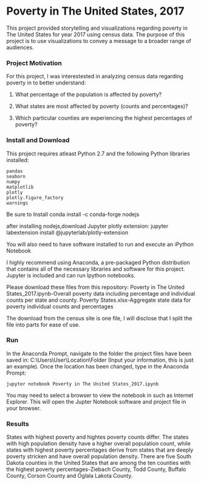 # Poverty in The United States, 2017

This project provided storytelling and visualizations regarding poverty in The United States for year 2017 using census data. The purpose of this project is to use visualizations to convey a message to a broader range of audiences. 

### Project Motivation
For this project, I was interestested in analyzing census data regarding poverty in to better understand:

1. What percentage of the population is affected by poverty?

2. What states are most affected by poverty (counts and percentages)?

3. Which particular counties are experiencing the highest percentages of poverty?

### Install and Download

This project requires atleast Python 2.7 and the following Python libraries installed:

    pandas
    seaborn
	numpy
	matplotlib
	plotly
	plotly.figure_factory
	warnings
	
 Be sure to Install conda install -c conda-forge nodejs  
 
after installing nodejs,download Jupyter plotly extension: jupyter labextension install @jupyterlab/plotly-extension
   
  You will also need to have software installed to run and execute an iPython Notebook

I highly recommend using Anaconda, a pre-packaged Python distribution that contains all of the necessary libraries and software for this project. Jupyter is included and can run Ipython notebooks. 

 Please download these files from this repository: 
 Poverty in The United States_2017.ipynb-Overall poverty data including percentage and individual counts per state and county.
 Poverty States.xlsx-Aggregate state data for poverty individual counts and percentages
 
 The download from the census site is one file, I will disclose that I split the file into parts for ease of use. 

### Run

In the Anaconda Prompt, navigate to the folder the project files have been saved in: C:\Users\User\Location\Folder (Input your information, this is just an example). Once the location has been changed, type in the Anaconda Prompt:

    jupyter notebook Poverty in The United States_2017.ipynb

You may need to select a browser to view the notebook in such as Internet Explorer. This will open the Jupter Notebook software and project file in your browser.

### Results

States with highest poverty and hightes poverty counts differ. The states with high population density have a higher overall population count, while states with highest poverty percentages derive from states that are deeply poverty stricken and have overall population density. There are five South Dakota counties in the United States that are among the ten counties with the highest poverty percentages-Ziebach County, Todd County, Buffalo County, Corson County and Oglala Lakota County.

